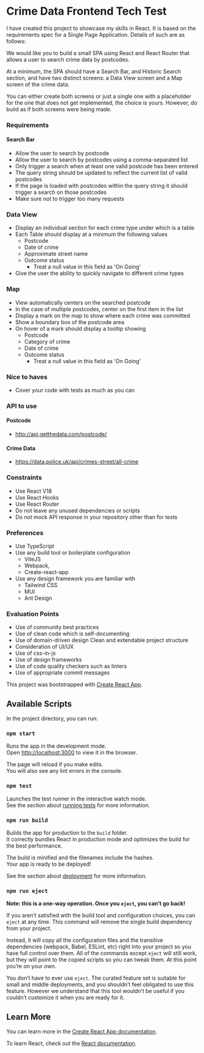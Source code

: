 # Crime Data Frontend Tech Test

I have created this project to showcase my skills in React. It is based on the requirements spec for a Single Page Application. Details of such are as follows:

We would like you to build a small SPA using React and React Router that allows a user to search crime data by postcodes.

At a minimum, the SPA should have a Search Bar, and Historic Search section, and have two distinct screens: a Data View screen and a Map screen of the crime data.

You can either create both screens or just a single one with a placeholder for the one that does not get implemented, the choice is yours. However, do build as if both screens were being made.

### Requirements

#### Search Bar

- Allow the user to search by postcode
- Allow the user to search by postcodes using a comma-separated list
- Only trigger a search when at least one valid postcode has been entered
- The query string should be updated to reflect the current list of valid postcodes
- If the page is loaded with postcodes within the query string it should trigger a search on those postcodes
- Make sure not to trigger too many requests

### Data View

- Display an individual section for each crime type under which is a table
- Each Table should display at a minimum the following values
    - Postcode
    - Date of crime
    - Approximate street name
    - Outcome status
        - Treat a null value in this field as 'On Going'
- Give the user the ability to quickly navigate to different crime types

 ### Map

- View automatically centers on the searched postcode
- In the case of multiple postcodes, center on the first item in the list
- Display a mark on the map to show where each crime was committed
- Show a boundary box of the postcode area
- On hover of a mark should display a tooltip showing
    - Postcode
    - Category of crime
    - Date of crime
    - Outcome status
        - Treat a null value in this field as 'On Going'

### Nice to haves 

- Cover your code with tests as much as you can

### API to use

#### Postcode

- http://api.getthedata.com/postcode/

#### Crime Data

- https://data.police.uk/api/crimes-street/all-crime

### Constraints

- Use React V18
- Use React Hooks
- Use React Router
- Do not leave any unused dependencies or scripts
- Do not mock API response in your repository other than for tests

### Preferences

- Use TypeScript
- Use any build tool or boilerplate configuration
    - ViteJS
    - Webpack,
    - Create-react-app
- Use any design framework you are familiar with
    - Tailwind CSS
    - MUI
    - Ant Design

### Evaluation Points

- Use of community best practices
- Use of clean code which is self-documenting
- Use of domain-driven design Clean and extendable project structure
- Consideration of UI/UX
- Use of css-in-js
- Use of design frameworks
- Use of code quality checkers such as linters
- Use of appropriate commit messages


This project was bootstrapped with [Create React App](https://github.com/facebook/create-react-app). 

## Available Scripts

In the project directory, you can run:

### `npm start`

Runs the app in the development mode.\
Open [http://localhost:3000](http://localhost:3000) to view it in the browser.

The page will reload if you make edits.\
You will also see any lint errors in the console.

### `npm test`

Launches the test runner in the interactive watch mode.\
See the section about [running tests](https://facebook.github.io/create-react-app/docs/running-tests) for more information.

### `npm run build`

Builds the app for production to the `build` folder.\
It correctly bundles React in production mode and optimizes the build for the best performance.

The build is minified and the filenames include the hashes.\
Your app is ready to be deployed!

See the section about [deployment](https://facebook.github.io/create-react-app/docs/deployment) for more information.

### `npm run eject`

**Note: this is a one-way operation. Once you `eject`, you can’t go back!**

If you aren’t satisfied with the build tool and configuration choices, you can `eject` at any time. This command will remove the single build dependency from your project.

Instead, it will copy all the configuration files and the transitive dependencies (webpack, Babel, ESLint, etc) right into your project so you have full control over them. All of the commands except `eject` will still work, but they will point to the copied scripts so you can tweak them. At this point you’re on your own.

You don’t have to ever use `eject`. The curated feature set is suitable for small and middle deployments, and you shouldn’t feel obligated to use this feature. However we understand that this tool wouldn’t be useful if you couldn’t customize it when you are ready for it.

## Learn More

You can learn more in the [Create React App documentation](https://facebook.github.io/create-react-app/docs/getting-started).

To learn React, check out the [React documentation](https://reactjs.org/).
